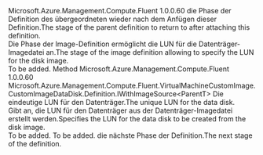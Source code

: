 <Type Name="IWithDiskLun&lt;ParentT&gt;" FullName="Microsoft.Azure.Management.Compute.Fluent.VirtualMachineCustomImage.CustomImageDataDisk.Definition.IWithDiskLun&lt;ParentT&gt;">
  <TypeSignature Language="C#" Value="public interface IWithDiskLun&lt;ParentT&gt;" />
  <TypeSignature Language="ILAsm" Value=".class public interface auto ansi abstract IWithDiskLun`1&lt;ParentT&gt;" />
  <TypeSignature Language="DocId" Value="T:Microsoft.Azure.Management.Compute.Fluent.VirtualMachineCustomImage.CustomImageDataDisk.Definition.IWithDiskLun`1" />
  <TypeSignature Language="VB.NET" Value="Public Interface IWithDiskLun(Of ParentT)" />
  <TypeSignature Language="F#" Value="type IWithDiskLun&lt;'ParentT&gt; = interface" />
  <AssemblyInfo>
    <AssemblyName>Microsoft.Azure.Management.Compute.Fluent</AssemblyName>
    <AssemblyVersion>1.0.0.60</AssemblyVersion>
  </AssemblyInfo>
  <TypeParameters>
    <TypeParameter Name="ParentT" />
  </TypeParameters>
  <Interfaces />
  <Docs>
    <typeparam name="ParentT"><span data-ttu-id="fa1da-101">die Phase der Definition des übergeordneten wieder nach dem Anfügen dieser Definition.</span><span class="sxs-lookup"><span data-stu-id="fa1da-101">The stage of the parent definition to return to after attaching this definition.</span></span></typeparam>
    <summary>
            <span data-ttu-id="fa1da-102">Die Phase der Image-Definition ermöglicht die LUN für die Datenträger-Imagedatei an.</span><span class="sxs-lookup"><span data-stu-id="fa1da-102">The stage of the image definition allowing to specify the LUN for the disk image.</span></span>
            </summary>
    <remarks>To be added.</remarks>
  </Docs>
  <Members>
    <Member MemberName="WithLun">
      <MemberSignature Language="C#" Value="public Microsoft.Azure.Management.Compute.Fluent.VirtualMachineCustomImage.CustomImageDataDisk.Definition.IWithImageSource&lt;ParentT&gt; WithLun (int lun);" />
      <MemberSignature Language="ILAsm" Value=".method public hidebysig newslot virtual instance class Microsoft.Azure.Management.Compute.Fluent.VirtualMachineCustomImage.CustomImageDataDisk.Definition.IWithImageSource`1&lt;!ParentT&gt; WithLun(int32 lun) cil managed" />
      <MemberSignature Language="DocId" Value="M:Microsoft.Azure.Management.Compute.Fluent.VirtualMachineCustomImage.CustomImageDataDisk.Definition.IWithDiskLun`1.WithLun(System.Int32)" />
      <MemberSignature Language="VB.NET" Value="Public Function WithLun (lun As Integer) As IWithImageSource(Of ParentT)" />
      <MemberSignature Language="F#" Value="abstract member WithLun : int -&gt; Microsoft.Azure.Management.Compute.Fluent.VirtualMachineCustomImage.CustomImageDataDisk.Definition.IWithImageSource&lt;'ParentT&gt;" Usage="iWithDiskLun.WithLun lun" />
      <MemberType>Method</MemberType>
      <AssemblyInfo>
        <AssemblyName>Microsoft.Azure.Management.Compute.Fluent</AssemblyName>
        <AssemblyVersion>1.0.0.60</AssemblyVersion>
      </AssemblyInfo>
      <ReturnValue>
        <ReturnType>Microsoft.Azure.Management.Compute.Fluent.VirtualMachineCustomImage.CustomImageDataDisk.Definition.IWithImageSource&lt;ParentT&gt;</ReturnType>
      </ReturnValue>
      <Parameters>
        <Parameter Name="lun" Type="System.Int32" />
      </Parameters>
      <Docs>
        <param name="lun"><span data-ttu-id="fa1da-103">Die eindeutige LUN für den Datenträger.</span><span class="sxs-lookup"><span data-stu-id="fa1da-103">The unique LUN for the data disk.</span></span></param>
        <summary>
            <span data-ttu-id="fa1da-104">Gibt an, die LUN für den Datenträger aus der Datenträger-Imagedatei erstellt werden.</span><span class="sxs-lookup"><span data-stu-id="fa1da-104">Specifies the LUN for the data disk to be created from the disk image.</span></span>
            </summary>
        <returns>To be added.</returns>
        <remarks>To be added.</remarks>
        <return><span data-ttu-id="fa1da-105">die nächste Phase der Definition.</span><span class="sxs-lookup"><span data-stu-id="fa1da-105">The next stage of the definition.</span></span></return>
      </Docs>
    </Member>
  </Members>
</Type>